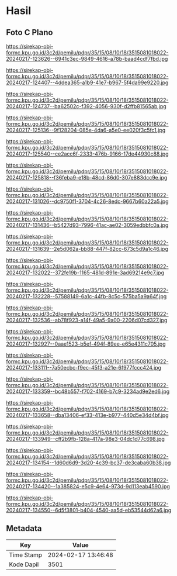 # Hasil

## Foto C Plano

https://sirekap-obj-formc.kpu.go.id/3c2d/pemilu/pdpr/35/15/08/10/18/3515081018022-20240217-123626--6941c3ec-9849-4616-a78b-baad4cdf7fbd.jpg

https://sirekap-obj-formc.kpu.go.id/3c2d/pemilu/pdpr/35/15/08/10/18/3515081018022-20240217-124407--4ddea365-a1b9-41e7-b967-5f4da99e9220.jpg

https://sirekap-obj-formc.kpu.go.id/3c2d/pemilu/pdpr/35/15/08/10/18/3515081018022-20240217-124737--ba62502c-f392-4056-930f-d2ffb81565ab.jpg

https://sirekap-obj-formc.kpu.go.id/3c2d/pemilu/pdpr/35/15/08/10/18/3515081018022-20240217-125136--9f128204-085e-4da6-a5e0-ee020f3c5fc1.jpg

https://sirekap-obj-formc.kpu.go.id/3c2d/pemilu/pdpr/35/15/08/10/18/3515081018022-20240217-125540--ce2acc6f-2333-476b-9166-17de44930c88.jpg

https://sirekap-obj-formc.kpu.go.id/3c2d/pemilu/pdpr/35/15/08/10/18/3515081018022-20240217-125818--f36feba9-e18b-48cd-86d0-307e883dcc9e.jpg

https://sirekap-obj-formc.kpu.go.id/3c2d/pemilu/pdpr/35/15/08/10/18/3515081018022-20240217-131026--dc9750f1-3704-4c26-8edc-9667b60a22a5.jpg

https://sirekap-obj-formc.kpu.go.id/3c2d/pemilu/pdpr/35/15/08/10/18/3515081018022-20240217-131436--b5427d93-7996-41ac-ae02-3059edbbfc0a.jpg

https://sirekap-obj-formc.kpu.go.id/3c2d/pemilu/pdpr/35/15/08/10/18/3515081018022-20240217-131639--2e5d062a-bb88-447f-82cc-673c5d9a1c46.jpg

https://sirekap-obj-formc.kpu.go.id/3c2d/pemilu/pdpr/35/15/08/10/18/3515081018022-20240217-132022--372fe19b-1165-481d-891e-3ad69214e9c7.jpg

https://sirekap-obj-formc.kpu.go.id/3c2d/pemilu/pdpr/35/15/08/10/18/3515081018022-20240217-132228--57588149-6a1c-44fb-8c5c-575ba5a9a64f.jpg

https://sirekap-obj-formc.kpu.go.id/3c2d/pemilu/pdpr/35/15/08/10/18/3515081018022-20240217-132536--ab78f923-a14f-49a5-9a00-2206d07cd327.jpg

https://sirekap-obj-formc.kpu.go.id/3c2d/pemilu/pdpr/35/15/08/10/18/3515081018022-20240217-132927--0aae1523-b5ef-494f-89ee-e65e4311c705.jpg

https://sirekap-obj-formc.kpu.go.id/3c2d/pemilu/pdpr/35/15/08/10/18/3515081018022-20240217-133111--7a50ecbc-f9ec-45f3-a21e-6f977fccc424.jpg

https://sirekap-obj-formc.kpu.go.id/3c2d/pemilu/pdpr/35/15/08/10/18/3515081018022-20240217-133359--bc48b557-f702-4169-b7c9-3234ad9e2ed6.jpg

https://sirekap-obj-formc.kpu.go.id/3c2d/pemilu/pdpr/35/15/08/10/18/3515081018022-20240217-133658--dba13406-ef33-413e-b977-440d5e34d4bf.jpg

https://sirekap-obj-formc.kpu.go.id/3c2d/pemilu/pdpr/35/15/08/10/18/3515081018022-20240217-133949--cff2b9fb-128a-417a-98e3-04dc1d77c698.jpg

https://sirekap-obj-formc.kpu.go.id/3c2d/pemilu/pdpr/35/15/08/10/18/3515081018022-20240217-134154--1d60d6d9-3d20-4c39-bc37-de3caba60b38.jpg

https://sirekap-obj-formc.kpu.go.id/3c2d/pemilu/pdpr/35/15/08/10/18/3515081018022-20240217-134420--1a385824-e5c9-4e64-973d-9d113eab4590.jpg

https://sirekap-obj-formc.kpu.go.id/3c2d/pemilu/pdpr/35/15/08/10/18/3515081018022-20240217-134550--6d5f3801-b404-4540-aa5d-eb53544d62a6.jpg


## Metadata

| Key        | Value               |
| ---------- | ------------------- |
| Time Stamp | 2024-02-17 13:46:48 |
| Kode Dapil | 3501                |



